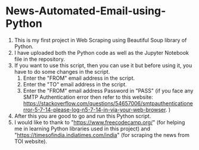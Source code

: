 # News-Automated-Email-using-Python
  1. This is my first project in Web Scraping using Beautiful Soup library of Python.
  2. I have uploaded both the Python code as well as the Jupyter Notebook file in the repository.
  3. If you want to use this script, then you can use it but before using it, you have to do some changes in the script.
      1. Enter the "FROM" email address in the script.
      2. Enter the "TO" email address in the script.
      3. Enter the "FROM" email address Password in "PASS" (if you face any SMTP Authentication error then refer to this website:  https://stackoverflow.com/questions/54657006/smtpauthenticationerror-5-7-14-please-log-n5-7-14-in-via-your-web-browser. )
  4. After this you are good to go and run this Python script.
  5. I would like to thank to "https://www.freecodecamp.org/" (for helping me in learning Python libraries used in this project) and "https://timesofindia.indiatimes.com/india" (for scraping the news from TOI website).
